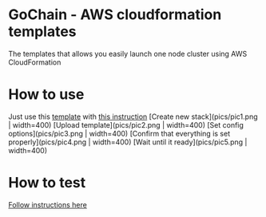 # GoChain - AWS cloudformation templates
The templates that allows you easily launch one node cluster using AWS CloudFormation

# How to use

Just use this [template](gochain-cf-stack.yaml) with [this instruction](https://console.aws.amazon.com/cloudformation/)
[Create new stack](pics/pic1.png | width=400)
[Upload template](pics/pic2.png | width=400)
[Set config options](pics/pic3.png | width=400)
[Confirm that everything is set properly](pics/pic4.png | width=400)
[Wait until it ready](pics/pic5.png | width=400)

# How to test 

[Follow instructions here](TEST.md)
    
